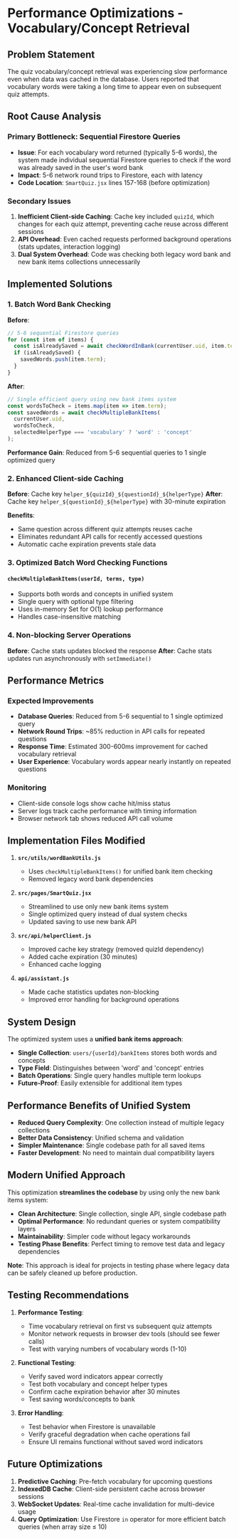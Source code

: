 # Performance Optimizations - Vocabulary/Concept Retrieval

## Problem Statement

The quiz vocabulary/concept retrieval was experiencing slow performance even when data was cached in the database. Users reported that vocabulary words were taking a long time to appear even on subsequent quiz attempts.

## Root Cause Analysis

### Primary Bottleneck: Sequential Firestore Queries
- **Issue**: For each vocabulary word returned (typically 5-6 words), the system made individual sequential Firestore queries to check if the word was already saved in the user's word bank
- **Impact**: 5-6 network round trips to Firestore, each with latency
- **Code Location**: `SmartQuiz.jsx` lines 157-168 (before optimization)

### Secondary Issues
1. **Inefficient Client-side Caching**: Cache key included `quizId`, which changes for each quiz attempt, preventing cache reuse across different sessions
2. **API Overhead**: Even cached requests performed background operations (stats updates, interaction logging)
3. **Dual System Overhead**: Code was checking both legacy word bank and new bank items collections unnecessarily

## Implemented Solutions

### 1. Batch Word Bank Checking
**Before**: 
```javascript
// 5-6 sequential Firestore queries
for (const item of items) {
  const isAlreadySaved = await checkWordInBank(currentUser.uid, item.term);
  if (isAlreadySaved) {
    savedWords.push(item.term);
  }
}
```

**After**:
```javascript
// Single efficient query using new bank items system
const wordsToCheck = items.map(item => item.term);
const savedWords = await checkMultipleBankItems(
  currentUser.uid, 
  wordsToCheck, 
  selectedHelperType === 'vocabulary' ? 'word' : 'concept'
);
```

**Performance Gain**: Reduced from 5-6 sequential queries to 1 single optimized query

### 2. Enhanced Client-side Caching
**Before**: Cache key `helper_${quizId}_${questionId}_${helperType}` 
**After**: Cache key `helper_${questionId}_${helperType}` with 30-minute expiration

**Benefits**:
- Same question across different quiz attempts reuses cache
- Eliminates redundant API calls for recently accessed questions
- Automatic cache expiration prevents stale data

### 3. Optimized Batch Word Checking Functions

#### `checkMultipleBankItems(userId, terms, type)`
- Supports both words and concepts in unified system
- Single query with optional type filtering
- Uses in-memory Set for O(1) lookup performance  
- Handles case-insensitive matching

### 4. Non-blocking Server Operations
**Before**: Cache stats updates blocked the response
**After**: Cache stats updates run asynchronously with `setImmediate()`

## Performance Metrics

### Expected Improvements
- **Database Queries**: Reduced from 5-6 sequential to 1 single optimized query
- **Network Round Trips**: ~85% reduction in API calls for repeated questions
- **Response Time**: Estimated 300-600ms improvement for cached vocabulary retrieval
- **User Experience**: Vocabulary words appear nearly instantly on repeated questions

### Monitoring
- Client-side console logs show cache hit/miss status
- Server logs track cache performance with timing information
- Browser network tab shows reduced API call volume

## Implementation Files Modified

1. **`src/utils/wordBankUtils.js`**
   - Uses `checkMultipleBankItems()` for unified bank item checking
   - Removed legacy word bank dependencies

2. **`src/pages/SmartQuiz.jsx`**
   - Streamlined to use only new bank items system
   - Single optimized query instead of dual system checks
   - Updated saving to use new bank API

3. **`src/api/helperClient.js`**
   - Improved cache key strategy (removed quizId dependency)
   - Added cache expiration (30 minutes)
   - Enhanced cache logging

4. **`api/assistant.js`**
   - Made cache statistics updates non-blocking
   - Improved error handling for background operations

## System Design

The optimized system uses a **unified bank items approach**:
- **Single Collection**: `users/{userId}/bankItems` stores both words and concepts
- **Type Field**: Distinguishes between 'word' and 'concept' entries
- **Batch Operations**: Single query handles multiple term lookups
- **Future-Proof**: Easily extensible for additional item types

## Performance Benefits of Unified System

- **Reduced Query Complexity**: One collection instead of multiple legacy collections
- **Better Data Consistency**: Unified schema and validation
- **Simpler Maintenance**: Single codebase path for all saved items
- **Faster Development**: No need to maintain dual compatibility layers

## Modern Unified Approach

This optimization **streamlines the codebase** by using only the new bank items system:
- **Clean Architecture**: Single collection, single API, single codebase path
- **Optimal Performance**: No redundant queries or system compatibility layers  
- **Maintainability**: Simpler code without legacy workarounds
- **Testing Phase Benefits**: Perfect timing to remove test data and legacy dependencies

**Note**: This approach is ideal for projects in testing phase where legacy data can be safely cleaned up before production.

## Testing Recommendations

1. **Performance Testing**:
   - Time vocabulary retrieval on first vs subsequent quiz attempts
   - Monitor network requests in browser dev tools (should see fewer calls)
   - Test with varying numbers of vocabulary words (1-10)

2. **Functional Testing**:
   - Verify saved word indicators appear correctly
   - Test both vocabulary and concept helper types  
   - Confirm cache expiration behavior after 30 minutes
   - Test saving words/concepts to bank

3. **Error Handling**:
   - Test behavior when Firestore is unavailable
   - Verify graceful degradation when cache operations fail
   - Ensure UI remains functional without saved word indicators

## Future Optimizations

1. **Predictive Caching**: Pre-fetch vocabulary for upcoming questions
2. **IndexedDB Cache**: Client-side persistent cache across browser sessions
3. **WebSocket Updates**: Real-time cache invalidation for multi-device usage
4. **Query Optimization**: Use Firestore `in` operator for more efficient batch queries (when array size ≤ 10) 